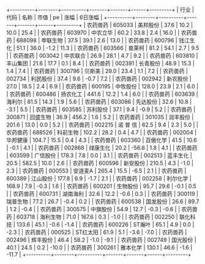 +----------+--------+----------+-------+-------+------+---------+
|   行业   |  代码  |   名称   | 市值  |  pe   | 涨幅 | 6日涨幅 |
+----------+--------+----------+-------+-------+------+---------+
| 农药兽药 | 605033 | 美邦股份 | 37.6  | 10.2  | 10.0 |  25.4   |
| 农药兽药 | 603970 | 中农立华 | 60.2  | 33.8  | 2.4  |  16.0   |
| 农药兽药 | 688098 | 申联生物 | 37.5  | 39.1  | 2.6  |  13.0   |
| 农药兽药 | 600796 | 钱江生化 | 51.1  | 36.0  | -1.2 |  11.3   |
| 农药兽药 | 603566 |  普莱柯  | 81.2  | 54.1  | 2.7  |   9.5   |
| 农药兽药 | 003042 | 中农联合 | 26.9  | 28.1  | 4.7  |   9.2   |
| 农药兽药 | 603810 | 丰山集团 | 21.6  | 17.7  | 0.1  |   8.4   |
| 农药兽药 | 002391 | 长青股份 | 48.9  | 15.3  | 1.4  |   7.4   |
| 农药兽药 | 300796 |  贝斯美  | 29.0  | 23.4  | 1.1  |   7.2   |
| 农药兽药 | 002734 | 利民股份 | 37.4  |  9.6  | -0.7 |   7.2   |
| 农药兽药 | 002942 | 新农股份 | 27.0  | 18.5  | 2.4  |   6.9   |
| 农药兽药 | 600195 | 中牧股份 | 128.0 | 23.9  | 2.1  |   6.0   |
| 农药兽药 | 600486 | 扬农化工 | 441.6 | 12.2  | 1.4  |   6.0   |
| 农药兽药 | 603639 |  海利尔  | 81.5  | 14.3  | 1.9  |   5.6   |
| 农药兽药 | 603086 | 先达股份 | 32.6  | 10.8  | -3.1 |   5.5   |
| 农药兽药 | 603585 | 苏利股份 | 37.1  |  9.4  | -0.9 |   5.2   |
| 农药兽药 | 300871 | 回盛生物 | 36.9  | 456.2 | 1.6  |   5.2   |
| 农药兽药 | 301035 | 润丰股份 | 201.6 | 13.0  | 0.0  |   5.2   |
| 农药兽药 | 002215 | 诺 普 信 | 62.5  |  9.4  | 2.3  |   5.0   |
| 农药兽药 | 688526 | 科前生物 | 102.2 | 28.2  | 0.4  |   4.7   |
| 农药兽药 | 002004 | 华邦健康 | 104.7 | 15.5  | 0.4  |   4.3   |
| 农药兽药 | 603360 | 百傲化学 | 41.5  | 10.6  | -0.1 |   4.1   |
| 农药兽药 | 002868 | 绿康生化 | 20.2  | -56.8 | 1.8  |   4.1   |
| 农药兽药 | 603599 | 广信股份 | 178.3 |  7.8  | 0.0  |   3.1   |
| 农药兽药 | 002513 | 蓝丰生化 | 20.5  | 582.5 | 10.0 |   2.6   |
| 农药兽药 | 600596 | 新安股份 | 210.5 |  4.3  | -1.0 |   2.3   |
| 农药兽药 | 000553 | 安道麦A  | 265.4 | 15.5  | -6.5 |   2.1   |
| 农药兽药 | 600389 | 江山股份 | 177.8 |  6.9  | -1.7 |   2.1   |
| 农药兽药 | 002258 | 利尔化学 | 168.9 |  7.9  | -0.3 |   1.6   |
| 农药兽药 | 600201 | 生物股份 | 95.7  | 29.6  | -0.1 |   0.5   |
| 农药兽药 | 600731 | 湖南海利 | 32.6  | 12.2  | -0.6 |   0.3   |
| 农药兽药 | 300119 | 瑞普生物 | 77.2  | 26.7  | -0.4 |   0.2   |
| 农药兽药 | 600538 | 国发股份 | 26.6  | 89.7  | 1.2  |  -0.4   |
| 农药兽药 | 300575 | 中旗股份 | 54.9  | 12.7  | -0.3 |  -0.6   |
| 农药兽药 | 603718 | 海利生物 | 71.0  | 167.6 | 0.3  |  -1.0   |
| 农药兽药 | 002250 | 联化科技 | 133.6 | 45.1  | -0.6 |  -1.4   |
| 农药兽药 | 600226 |  ST瀚叶  | 65.1  |  4.9  | 0.0  |  -2.3   |
| 农药兽药 | 000525 | ST红太阳 | 61.9  |  5.1  | -3.6 |  -7.0   |
| 农药兽药 | 002496 | 辉丰股份 | 46.4  | 58.2  | -1.0 |  -9.1   |
| 农药兽药 | 002749 | 国光股份 | 40.1  | 24.5  | 0.2  |  -10.0  |
| 农药兽药 | 300261 | 雅本化学 | 130.1 | 46.6  | -1.6 |  -11.7  |
+----------+--------+----------+-------+-------+------+---------+
